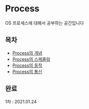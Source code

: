 # Process
OS 프로세스에 대해서 공부하는 공간입니다

## 목차
- [Process의 개념](./Process-concept.md)
- [Process의 스케줄링](./Process-scheduling.md)
- [Process의 동작](./Process-operation.md)
- [Process의 통신](./Process-communication.md)

## 완료
1차 : 2021.01.24